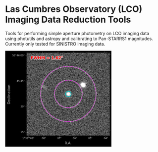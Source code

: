 # Las Cumbres Observatory (LCO) Imaging Data Reduction Tools

Tools for performing simple aperture photometry on LCO imaging data using photutils and astropy and calibrating to Pan-STARRS1 magnitudes. Currently only tested for SINISTRO imaging data.

<img src="data/elp1m008-fa05-20210704-0113-e91_cutout.png?raw=true" alt="LCO Photometry Cutout" width="68%"/>
